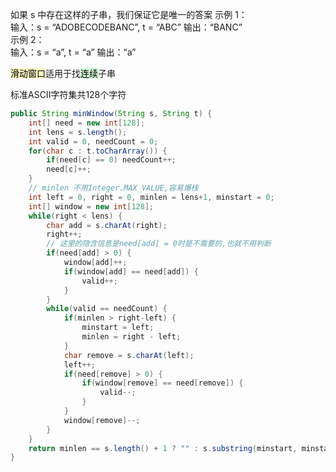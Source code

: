 如果 s 中存在这样的子串，我们保证它是唯一的答案
示例 1：  
输入：s = “ADOBECODEBANC”, t = “ABC” 输出：“BANC”  
示例 2：  
输入：s = “a”, t = “a” 输出：“a”  

<mark style="background: #FFF3A3A6;">滑动窗口</mark>适用于找<mark style="background: #BBFABBA6;">连续</mark>子串

标准ASCII字符集共128个字符

```java
public String minWindow(String s, String t) {  
    int[] need = new int[128];  
    int lens = s.length();  
    int valid = 0, needCount = 0;  
    for(char c : t.toCharArray()) {  
        if(need[c] == 0) needCount++;  
        need[c]++;  
    }  
    // minlen 不用Integer.MAX_VALUE,容易爆栈
    int left = 0, right = 0, minlen = lens+1, minstart = 0;  
    int[] window = new int[128];  
    while(right < lens) {  
        char add = s.charAt(right);  
        right++;  
        // 这里的隐含信息是need[add] = 0时是不需要的,也就不用判断  
        if(need[add] > 0) {  
            window[add]++;  
            if(window[add] == need[add]) {  
                valid++;  
            }  
        }  
        while(valid == needCount) {  
            if(minlen > right-left) {  
                minstart = left;  
                minlen = right - left;  
            }  
            char remove = s.charAt(left);  
            left++;  
            if(need[remove] > 0) {  
                if(window[remove] == need[remove]) {  
                    valid--;  
                }  
            }  
            window[remove]--;  
        }  
    }  
    return minlen == s.length() + 1 ? "" : s.substring(minstart, minstart + minlen);  
}
```


